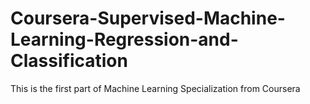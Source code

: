 # Coursera-Supervised-Machine-Learning-Regression-and-Classification
This is the first part of Machine Learning Specialization from Coursera
